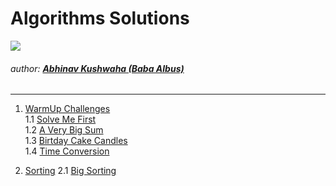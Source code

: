 # Algorithms Solutions 
![](https://hrcdn.net/hackerrank/assets/brand/h_mark_sm-9c05999c62674028552f4e813728e591.svg)
###### author: [**Abhinav Kushwaha (Baba Albus)**](http://babaalbus.com/ "http://babaalbus.com/")
---
1. [WarmUp Challenges](https://github.com/Abhi9935/HackerRank/tree/master/Algorithms/Warmup)  
         1.1 [Solve Me First](https://github.com/Abhi9935/HackerRank/blob/master/Algorithms/Warmup/Solve_Me_First.java)</br>
         1.2 [A Very Big Sum](https://github.com/Abhi9935/HackerRank/blob/master/Algorithms/Warmup/A_VeryBigSum.java)</br>
         1.3 [Birtday Cake Candles](https://github.com/Abhi9935/HackerRank/blob/master/Algorithms/Warmup/BirthdayCakeCandles.java)</br>
         1.4 [Time Conversion](https://github.com/Abhi9935/HackerRank/tree/master/Algorithms/Warmup/Time%20Conversion)
         
2. [Sorting](https://github.com/Abhi9935/HackerRank/tree/master/Algorithms/Sorting)
         2.1 [Big Sorting](https://github.com/Abhi9935/HackerRank/blob/master/Algorithms/Sorting/Big_Sorting.java) 
